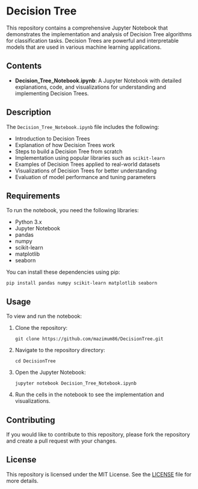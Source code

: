 <!DOCTYPE html>
<html lang="en">
<head>
    <meta charset="UTF-8">
    <meta name="viewport" content="width=device-width, initial-scale=1.0">
</head>
<body>

<h1>Decision Tree</h1>

<p>This repository contains a comprehensive Jupyter Notebook that demonstrates the implementation and analysis of Decision Tree algorithms for classification tasks. Decision Trees are powerful and interpretable models that are used in various machine learning applications.</p>

<h2>Contents</h2>
<ul>
    <li><strong>Decision_Tree_Notebook.ipynb</strong>: A Jupyter Notebook with detailed explanations, code, and visualizations for understanding and implementing Decision Trees.</li>
</ul>

<h2>Description</h2>
<p>The <code>Decision_Tree_Notebook.ipynb</code> file includes the following:</p>
<ul>
    <li>Introduction to Decision Trees</li>
    <li>Explanation of how Decision Trees work</li>
    <li>Steps to build a Decision Tree from scratch</li>
    <li>Implementation using popular libraries such as <code>scikit-learn</code></li>
    <li>Examples of Decision Trees applied to real-world datasets</li>
    <li>Visualizations of Decision Trees for better understanding</li>
    <li>Evaluation of model performance and tuning parameters</li>
</ul>

<h2>Requirements</h2>
<p>To run the notebook, you need the following libraries:</p>
<ul>
    <li>Python 3.x</li>
    <li>Jupyter Notebook</li>
    <li>pandas</li>
    <li>numpy</li>
    <li>scikit-learn</li>
    <li>matplotlib</li>
    <li>seaborn</li>
</ul>
<p>You can install these dependencies using pip:</p>
<pre><code>pip install pandas numpy scikit-learn matplotlib seaborn</code></pre>

<h2>Usage</h2>
<p>To view and run the notebook:</p>
<ol>
    <li>Clone the repository:
        <pre><code>git clone https://github.com/mazimum86/DecisionTree.git</code></pre>
    </li>
    <li>Navigate to the repository directory:
        <pre><code>cd DecisionTree</code></pre>
    </li>
    <li>Open the Jupyter Notebook:
        <pre><code>jupyter notebook Decision_Tree_Notebook.ipynb</code></pre>
    </li>
    <li>Run the cells in the notebook to see the implementation and visualizations.</li>
</ol>

<h2>Contributing</h2>
<p>If you would like to contribute to this repository, please fork the repository and create a pull request with your changes.</p>

<h2>License</h2>
<p>This repository is licensed under the MIT License. See the <a href="LICENSE">LICENSE</a> file for more details.</p>

</body>
</html>
